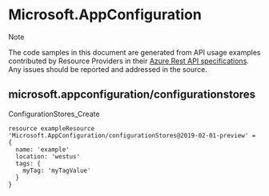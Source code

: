 # Microsoft.AppConfiguration
  
> [!NOTE]
> The code samples in this document are generated from API usage examples contributed by Resource Providers in their [Azure Rest API specifications](https://github.com/Azure/azure-rest-api-specs). Any issues should be reported and addressed in the source.


## microsoft.appconfiguration/configurationstores

ConfigurationStores_Create
```bicep
resource exampleResource 'Microsoft.AppConfiguration/configurationStores@2019-02-01-preview' = {
  name: 'example'
  location: 'westus'
  tags: {
    myTag: 'myTagValue'
  }
}
```
